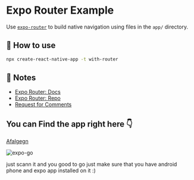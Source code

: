 # Expo Router Example

Use [`expo-router`](https://expo.github.io/router) to build native navigation using files in the `app/` directory.

## 🚀 How to use

```sh
npx create-react-native-app -t with-router
```

## 📝 Notes

- [Expo Router: Docs](https://expo.github.io/router)
- [Expo Router: Repo](https://github.com/expo/router)
- [Request for Comments](https://github.com/expo/router/discussions/1)


## You can Find the app right here 👇
[Afalgegn](https://expo.dev/@kalabg/Afalgegn?serviceType=classic&distribution=expo-go)

![expo-go](https://github.com/hksmith/Afalgegn/assets/105478362/e89b01bd-4e39-4565-a10d-0f82577ffea4)

just scann it and you good to go just make sure that you have android phone and expo app installed on it :)
